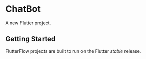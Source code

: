 # ChatBot

A new Flutter project.

## Getting Started

FlutterFlow projects are built to run on the Flutter _stable_ release.
